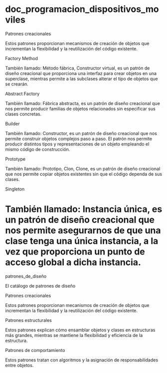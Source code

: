 # doc_programacion_dispositivos_moviles

Patrones creacionales

Estos patrones proporcionan mecanismos de creación de objetos que incrementan la flexibilidad y la reutilización del código existente.

Factory Method

También llamado: Método fábrica, Constructor virtual, es un patrón de diseño creacional que proporciona una interfaz para crear objetos en una superclase, mientras permite a las subclases alterar el tipo de objetos que se crearán.

Abstract Factory

También llamado: Fábrica abstracta, es un patrón de diseño creacional que nos permite producir familias de objetos relacionados sin especificar sus clases concretas.

Builder

También llamado: Constructor, es un patrón de diseño creacional que nos permite construir objetos complejos paso a paso. El patrón nos permite producir distintos tipos y representaciones de un objeto empleando el mismo código de construcción.

Prototype

También llamado: Prototipo, Clon, Clone, es un patrón de diseño creacional que nos permite copiar objetos existentes sin que el código dependa de sus clases.

Singleton

También llamado: Instancia única, es un patrón de diseño creacional que nos permite asegurarnos de que una clase tenga una única instancia, a la vez que proporciona un punto de acceso global a dicha instancia.
=======
patrones_de_diseño

El catálogo de patrones de diseño

Patrones creacionales

Estos patrones proporcionan mecanismos de creación de objetos que incrementan la flexibilidad y la reutilización del código existente.

Patrones estructurales

Estos patrones explican cómo ensamblar objetos y clases en estructuras más grandes, mientras se mantiene la flexibilidad y eficiencia de la estructura.

Patrones de comportamiento

Estos patrones tratan con algoritmos y la asignación de responsabilidades entre objetos.

